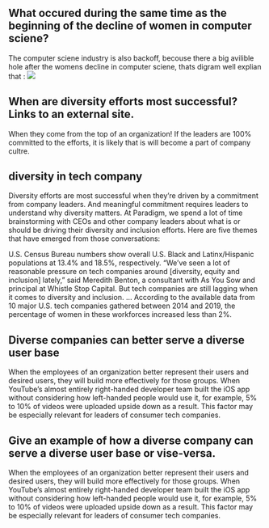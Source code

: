 
## What occured during the same time as the beginning of the decline of women in computer sciene?
The computer sciene industry is also backoff, becouse there a big avilible hole after the womens decline in computer sciene, thats digram well explian that : 
![](https://media.npr.org/assets/img/2014/10/21/womencoding-d463ab944849ed2fce2df3d7d27d2f1c4daa7689.jpg)


## When are diversity efforts most successful?Links to an external site.
When they come from the top of an organization! If the leaders are 100% committed to the efforts, it is likely that is will become a part of company cultre.



## diversity in tech company
Diversity efforts are most successful when they’re driven by a commitment from company leaders. And meaningful commitment requires leaders to understand why diversity matters. At Paradigm, we spend a lot of time brainstorming with CEOs and other company leaders about what is or should be driving their diversity and inclusion efforts. Here are five themes that have emerged from those conversations:

U.S. Census Bureau numbers show overall U.S. Black and Latinx/Hispanic populations at 13.4% and 18.5%, respectively. “We’ve seen a lot of reasonable pressure on tech companies around [diversity, equity and inclusion] lately,” said Meredith Benton, a consultant with As You Sow and principal at Whistle Stop Capital. But tech companies are still lagging when it comes to diversity and inclusion. … According to the available data from 10 major U.S. tech companies gathered between 2014 and 2019, the percentage of women in these workforces increased less than 2%.


## Diverse companies can better serve a diverse user base
When the employees of an organization better represent their users and desired users, they will build more effectively for those groups. When YouTube’s almost entirely right-handed developer team built the iOS app without considering how left-handed people would use it, for example, 5% to 10% of videos were uploaded upside down as a result. This factor may be especially relevant for leaders of consumer tech companies.

## Give an example of how a diverse company can serve a diverse user base or vise-versa.
When the employees of an organization better represent their users and desired users, they will build more effectively for those groups. When YouTube’s almost entirely right-handed developer team built the iOS app without considering how left-handed people would use it, for example, 5% to 10% of videos were uploaded upside down as a result. This factor may be especially relevant for leaders of consumer tech companies.